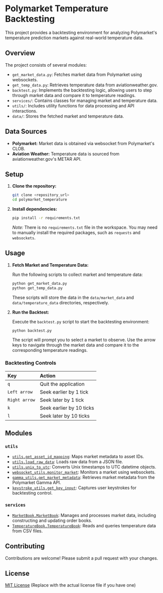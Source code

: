 # Polymarket Temperature Backtesting

This project provides a backtesting environment for analyzing Polymarket's temperature prediction markets against real-world temperature data.

## Overview

The project consists of several modules:

-   `get_market_data.py`: Fetches market data from Polymarket using websockets.
-   `get_temp_data.py`: Retrieves temperature data from aviationweather.gov.
-   `backtest.py`: Implements the backtesting logic, allowing users to step through market data and compare it to temperature readings.
-   `services/`: Contains classes for managing market and temperature data.
-   `utils/`: Includes utility functions for data processing and API interactions.
-   `data/`: Stores the fetched market and temperature data.

## Data Sources

-   **Polymarket:** Market data is obtained via websocket from Polymarket's CLOB.
-   **Aviation Weather:** Temperature data is sourced from aviationweather.gov's METAR API.

## Setup

1.  **Clone the repository:**

    ```bash
    git clone <repository_url>
    cd polymarket_temperature
    ```

2.  **Install dependencies:**

    ```bash
    pip install -r requirements.txt
    ```

    *Note:* There is no `requirements.txt` file in the workspace. You may need to manually install the required packages, such as `requests` and `websockets`.

## Usage

1.  **Fetch Market and Temperature Data:**

    Run the following scripts to collect market and temperature data:

    ```bash
    python get_market_data.py
    python get_temp_data.py
    ```

    These scripts will store the data in the `data/market_data` and `data/temperature_data` directories, respectively.

2.  **Run the Backtest:**

    Execute the `backtest.py` script to start the backtesting environment:

    ```bash
    python backtest.py
    ```

    The script will prompt you to select a market to observe. Use the arrow keys to navigate through the market data and compare it to the corresponding temperature readings.

### Backtesting Controls

| Key          | Action                      |
| :----------- | :-------------------------- |
| `q`          | Quit the application        |
| `Left arrow` | Seek earlier by 1 tick      |
| `Right arrow`| Seek later by 1 tick        |
| `k`          | Seek earlier by 10 ticks     |
| `l`          | Seek later by 10 ticks     |

## Modules

### `utils`

*   [`utils.get_asset_id_mapping`](utils/utils.py): Maps market metadata to asset IDs.
*   [`utils.load_raw_data`](utils/utils.py): Loads raw data from a JSON file.
*   [`utils.unix_to_utc`](utils/utils.py): Converts Unix timestamps to UTC datetime objects.
*   [`websocket_utils.monitor_market`](utils/websocket_utils.py): Monitors a market using websockets.
*   [`gamma_utils.get_market_metadata`](utils/gamma_utils.py): Retrieves market metadata from the Polymarket Gamma API.
*   [`keystroke_utils.get_key_input`](utils/keystroke_utils.py): Captures user keystrokes for backtesting control.

### `services`

*   [`MarketBook.MarketBook`](services/MarketBook.py): Manages and processes market data, including constructing and updating order books.
*   [`TemperatureBook.TemperatureBook`](services/TemperatureBook.py): Reads and queries temperature data from CSV files.

## Contributing

Contributions are welcome! Please submit a pull request with your changes.

## License

[MIT License](LICENSE) (Replace with the actual license file if you have one)